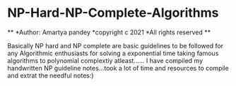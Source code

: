 # NP-Hard-NP-Complete-Algorithms


**
  *Author: Amartya pandey
  *copyright c 2021
  *All rights reserved
**



Basically NP hard and NP complete are basic guidelines to be followed for any Algorithmic enthusiasts for solving a exponential time taking famous algorithms to polynomial complextiy atleast......
I have compiled my handwritten NP guideline notes...took a lot of time and resources to compile and extrat the needful notes:)
